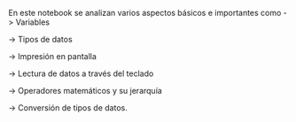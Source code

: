 En este notebook se analizan varios aspectos básicos e importantes como 
-> Variables

-> Tipos de datos

-> Impresión en pantalla

-> Lectura de datos a través del teclado

-> Operadores matemáticos y su jerarquía

-> Conversión de tipos de datos.

